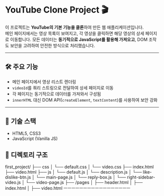 # YouTube Clone Project 🎬

이 프로젝트는 **YouTube의 기본 기능을 클론**하여 만든 웹 애플리케이션입니다.  
메인 페이지에서는 영상 목록이 보여지고, 각 영상을 클릭하면 해당 영상의 상세 페이지로 이동합니다. 모든 데이터는 **동기적으로 JavaScript를 활용해 가져오고**, DOM 조작도 보안을 고려하여 안전한 방식으로 처리했습니다.

---

## 🛠 주요 기능

- 메인 페이지에서 영상 리스트 렌더링
- `videoId`를 쿼리 스트링으로 전달하여 상세 페이지로 이동
- 각 페이지는 동기적으로 데이터를 가져와서 구성됨
- `innerHTML` 대신 DOM API(`createElement`, `textContent`)를 사용하여 보안 강화

---

## 🧰 기술 스택

- HTML5, CSS3
- JavaScript (Vanilla JS)

## 📁 디렉토리 구조

first_project/
├── css
│   └── default.css
│   └── video.css
├── index.html
├── video.html
├── js
│   └── default.js
│   └── description.js
│   └── like-dislike-btn.js
│   └── main-page.js
│   └── reply-box.js
│   └── right-sidebar-video.js
│   └── video-page.js
├── /pages
│   ├── header.html
│   ├── index.html
│   ├── video.html
ㅡㅡㅡㅡㅡㅡㅡㅡㅡㅡㅡㅡㅡㅡㅡㅡㅡ

